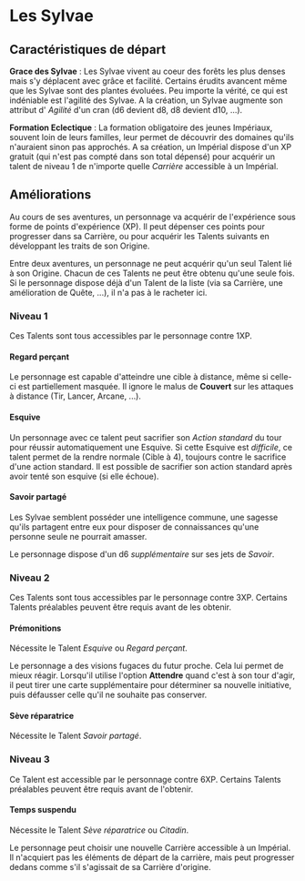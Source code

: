 # Les Sylvae


## Caractéristiques de départ

**Grace des Sylvae** : Les Sylvae vivent au coeur des forêts les plus denses mais s'y déplacent avec grâce et facilité. Certains érudits avancent même que les Sylvae sont des plantes évoluées. Peu importe la vérité, ce qui est indéniable est l'agilité des Sylvae. A la création, un Sylvae augmente son attribut d' _Agilité_ d'un cran (d6 devient d8, d8 devient d10, ...).

**Formation Eclectique** : La formation obligatoire des jeunes Impériaux, souvent loin de leurs familles, leur permet de découvrir des domaines qu'ils n'auraient sinon pas approchés. A sa création, un Impérial dispose d'un XP gratuit (qui n'est pas compté dans son total dépensé) pour acquérir un talent de niveau 1 de n'importe quelle _Carrière_ accessible à un Impérial.

## Améliorations

Au cours de ses aventures, un personnage va acquérir de l'expérience sous forme de points d'expérience (XP). Il peut dépenser ces points pour progresser dans sa Carrière, ou pour acquérir les Talents suivants en développant les traits de son Origine.

Entre deux aventures, un personnage ne peut acquérir qu'un seul Talent lié à son Origine. Chacun de ces Talents ne peut être obtenu qu'une seule fois. Si le personnage dispose déjà d'un Talent de la liste (via sa Carrière, une amélioration de Quête, ...), il n'a pas à le racheter ici.

### Niveau 1

Ces Talents sont tous accessibles par le personnage contre 1XP.

#### Regard perçant

Le personnage est capable d'atteindre une cible à distance, même si celle-ci est partiellement masquée. Il ignore le malus de **Couvert** sur les attaques à distance (Tir, Lancer, Arcane, ...).

#### Esquive

Un personnage avec ce talent peut sacrifier son _Action standard_ du tour pour réussir automatiquement une Esquive. Si cette Esquive est _difficile_, ce talent permet de la rendre normale (Cible à 4), toujours contre le sacrifice d'une action standard. Il est possible de sacrifier son action standard après avoir tenté son esquive (si elle échoue).

#### Savoir partagé

Les Sylvae semblent posséder une intelligence commune, une sagesse qu'ils partagent entre eux pour disposer de connaissances qu'une personne seule ne pourrait amasser.

Le personnage dispose d'un d6 _supplémentaire_ sur ses jets de _Savoir_.

### Niveau 2

Ces Talents sont tous accessibles par le personnage contre 3XP. Certains Talents préalables peuvent être requis avant de les obtenir.

#### Prémonitions

Nécessite le Talent _Esquive_ ou _Regard perçant_.

Le personnage a des visions fugaces du futur proche. Cela lui permet de mieux réagir. Lorsqu'il utilise l'option **Attendre** quand c'est à son tour d'agir, il peut tirer une carte supplémentaire pour déterminer sa nouvelle initiative, puis défausser celle qu'il ne souhaite pas conserver.

#### Sève réparatrice

Nécessite le Talent _Savoir partagé_.

### Niveau 3

Ce Talent est accessible par le personnage contre 6XP. Certains Talents préalables peuvent être requis avant de l'obtenir.

#### Temps suspendu

Nécessite le Talent _Sève réparatrice_ ou _Citadin_.

Le personnage peut choisir une nouvelle Carrière accessible à un Impérial. Il n'acquiert pas les éléments de départ de la carrière, mais peut progresser dedans comme s'il s'agissait de sa Carrière d'origine.
